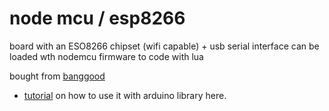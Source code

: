 # node mcu / esp8266  

board with an ESO8266 chipset (wifi capable) + usb serial interface
can be loaded wth nodemcu firmware to code with lua

bought from [banggood](https://www.banggood.com/NodeMcu-Lua-WIFI-Internet-Things-Development-Board-Based-ESP8266-CP2102-Wireless-Module-p-1097112.html)


- [tutorial](https://www.losant.com/blog/getting-started-with-platformio-esp8266-nodemcu) on how to use it with arduino library here.

